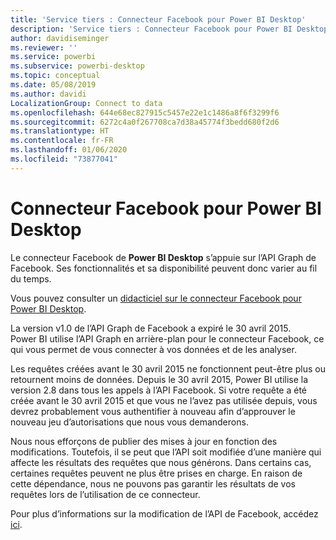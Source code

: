 ```yaml
---
title: 'Service tiers : Connecteur Facebook pour Power BI Desktop'
description: 'Service tiers : Connecteur Facebook pour Power BI Desktop'
author: davidiseminger
ms.reviewer: ''
ms.service: powerbi
ms.subservice: powerbi-desktop
ms.topic: conceptual
ms.date: 05/08/2019
ms.author: davidi
LocalizationGroup: Connect to data
ms.openlocfilehash: 644e68ec827915c5457e22e1c1486a8f6f3299f6
ms.sourcegitcommit: 6272c4a0f267708ca7d38a45774f3bedd680f2d6
ms.translationtype: HT
ms.contentlocale: fr-FR
ms.lasthandoff: 01/06/2020
ms.locfileid: "73877041"
---
```

# <a name="facebook-connector-for-power-bi-desktop"></a>Connecteur Facebook pour Power BI Desktop
Le connecteur Facebook de **Power BI Desktop** s’appuie sur l’API Graph de Facebook. Ses fonctionnalités et sa disponibilité peuvent donc varier au fil du temps.

Vous pouvez consulter un [didacticiel sur le connecteur Facebook pour Power BI Desktop](desktop-tutorial-facebook-analytics.md).

La version v1.0 de l’API Graph de Facebook a expiré le 30 avril 2015. Power BI utilise l’API Graph en arrière-plan pour le connecteur Facebook, ce qui vous permet de vous connecter à vos données et de les analyser.

Les requêtes créées avant le 30 avril 2015 ne fonctionnent peut-être plus ou retournent moins de données. Depuis le 30 avril 2015, Power BI utilise la version 2.8 dans tous les appels à l’API Facebook. Si votre requête a été créée avant le 30 avril 2015 et que vous ne l’avez pas utilisée depuis, vous devrez probablement vous authentifier à nouveau afin d’approuver le nouveau jeu d’autorisations que nous vous demanderons.

Nous nous efforçons de publier des mises à jour en fonction des modifications. Toutefois, il se peut que l’API soit modifiée d’une manière qui affecte les résultats des requêtes que nous générons. Dans certains cas, certaines requêtes peuvent ne plus être prises en charge. En raison de cette dépendance, nous ne pouvons pas garantir les résultats de vos requêtes lors de l’utilisation de ce connecteur.

Pour plus d’informations sur la modification de l’API de Facebook, accédez [ici](https://developers.facebook.com/docs/apps/changelog#v2_0).

